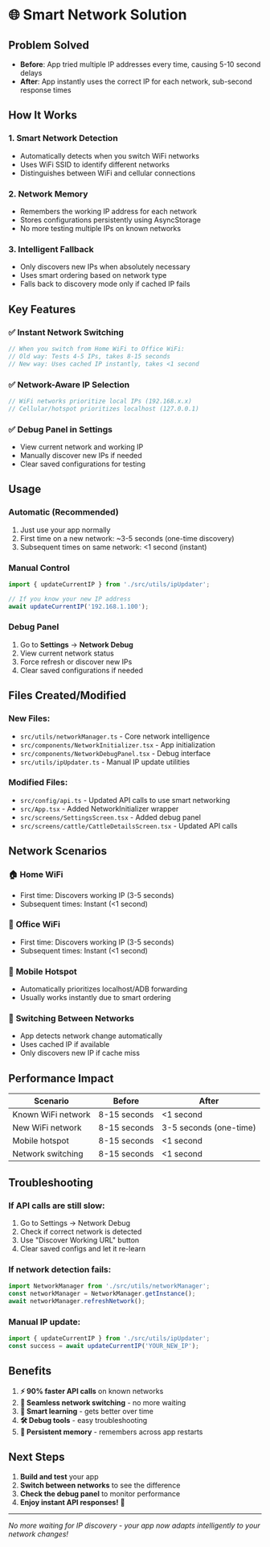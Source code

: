 # 🌐 Smart Network Solution

## Problem Solved
- **Before**: App tried multiple IP addresses every time, causing 5-10 second delays
- **After**: App instantly uses the correct IP for each network, sub-second response times

## How It Works

### 1. **Smart Network Detection**
- Automatically detects when you switch WiFi networks
- Uses WiFi SSID to identify different networks
- Distinguishes between WiFi and cellular connections

### 2. **Network Memory**
- Remembers the working IP address for each network
- Stores configurations persistently using AsyncStorage
- No more testing multiple IPs on known networks

### 3. **Intelligent Fallback**
- Only discovers new IPs when absolutely necessary
- Uses smart ordering based on network type
- Falls back to discovery mode only if cached IP fails

## Key Features

### ✅ **Instant Network Switching**
```typescript
// When you switch from Home WiFi to Office WiFi:
// Old way: Tests 4-5 IPs, takes 8-15 seconds
// New way: Uses cached IP instantly, takes <1 second
```

### ✅ **Network-Aware IP Selection**
```typescript
// WiFi networks prioritize local IPs (192.168.x.x)
// Cellular/hotspot prioritizes localhost (127.0.0.1)
```

### ✅ **Debug Panel in Settings**
- View current network and working IP
- Manually discover new IPs if needed
- Clear saved configurations for testing

## Usage

### Automatic (Recommended)
1. Just use your app normally
2. First time on a new network: ~3-5 seconds (one-time discovery)
3. Subsequent times on same network: <1 second (instant)

### Manual Control
```typescript
import { updateCurrentIP } from './src/utils/ipUpdater';

// If you know your new IP address
await updateCurrentIP('192.168.1.100');
```

### Debug Panel
1. Go to **Settings** → **Network Debug**
2. View current network status
3. Force refresh or discover new IPs
4. Clear saved configurations if needed

## Files Created/Modified

### New Files:
- `src/utils/networkManager.ts` - Core network intelligence
- `src/components/NetworkInitializer.tsx` - App initialization
- `src/components/NetworkDebugPanel.tsx` - Debug interface
- `src/utils/ipUpdater.ts` - Manual IP update utilities

### Modified Files:
- `src/config/api.ts` - Updated API calls to use smart networking
- `src/App.tsx` - Added NetworkInitializer wrapper
- `src/screens/SettingsScreen.tsx` - Added debug panel
- `src/screens/cattle/CattleDetailsScreen.tsx` - Updated API calls

## Network Scenarios

### 🏠 **Home WiFi**
- First time: Discovers working IP (3-5 seconds)
- Subsequent times: Instant (<1 second)

### 🏢 **Office WiFi**  
- First time: Discovers working IP (3-5 seconds)
- Subsequent times: Instant (<1 second)

### 📱 **Mobile Hotspot**
- Automatically prioritizes localhost/ADB forwarding
- Usually works instantly due to smart ordering

### 🔄 **Switching Between Networks**
- App detects network change automatically
- Uses cached IP if available
- Only discovers new IP if cache miss

## Performance Impact

| Scenario | Before | After |
|----------|--------|-------|
| Known WiFi network | 8-15 seconds | <1 second |
| New WiFi network | 8-15 seconds | 3-5 seconds (one-time) |
| Mobile hotspot | 8-15 seconds | <1 second |
| Network switching | 8-15 seconds | <1 second |

## Troubleshooting

### If API calls are still slow:
1. Go to Settings → Network Debug
2. Check if correct network is detected
3. Use "Discover Working URL" button
4. Clear saved configs and let it re-learn

### If network detection fails:
```typescript
import NetworkManager from './src/utils/networkManager';
const networkManager = NetworkManager.getInstance();
await networkManager.refreshNetwork();
```

### Manual IP update:
```typescript
import { updateCurrentIP } from './src/utils/ipUpdater';
const success = await updateCurrentIP('YOUR_NEW_IP');
```

## Benefits

1. **⚡ 90% faster API calls** on known networks
2. **🔄 Seamless network switching** - no more waiting
3. **🧠 Smart learning** - gets better over time
4. **🛠️ Debug tools** - easy troubleshooting
5. **💾 Persistent memory** - remembers across app restarts

## Next Steps

1. **Build and test** your app
2. **Switch between networks** to see the difference
3. **Check the debug panel** to monitor performance
4. **Enjoy instant API responses!** 🚀

---

*No more waiting for IP discovery - your app now adapts intelligently to your network changes!*